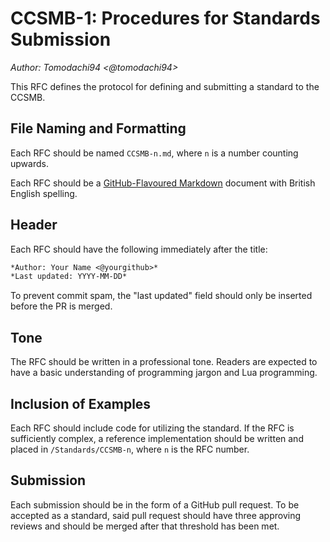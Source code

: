 # CCSMB-1: Procedures for Standards Submission

*Author: Tomodachi94 <@tomodachi94>*

This RFC defines the protocol for defining and submitting a standard to the CCSMB.

## File Naming and Formatting

Each RFC should be named `CCSMB-n.md`, where `n` is a number counting upwards.

Each RFC should be a [GitHub-Flavoured Markdown](https://github.github.com/gfm/) document with British English spelling.

## Header

Each RFC should have the following immediately after the title:

```md
*Author: Your Name <@yourgithub>*
*Last updated: YYYY-MM-DD*
```

To prevent commit spam, the "last updated" field should only be inserted before the PR is merged.

## Tone

The RFC should be written in a professional tone. Readers are expected to have a basic understanding of programming jargon and Lua programming.

## Inclusion of Examples

Each RFC should include code for utilizing the standard. If the RFC is sufficiently complex, a reference implementation should be written and placed in `/Standards/CCSMB-n`, where `n` is the RFC number.

## Submission

Each submission should be in the form of a GitHub pull request. To be accepted as a standard, said pull request should have three approving reviews and should be merged after that threshold has been met.

